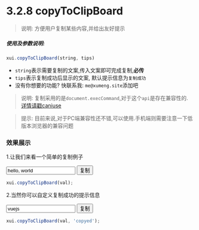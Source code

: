 <link rel="stylesheet" type="text/css" href="../assets/xui.css">
<script type="text/javascript" src="../assets/xui.js"></script>

# 3.2.8 copyToClipBoard

>说明: 方便用户复制某些内容,并给出友好提示

##### 使用及参数说明:
```js
xui.copyToClipBoard(string, tips)
```
* `string`表示需要复制的文案,传入文案即可完成复制,**必传**
* `tips`表示复制成功后显示的文案, 默认提示信息为`复制成功`
* 没有你想要的功能? 快联系我: `me@xumeng.site`添加吧

>说明: 复制采用的是`document.execCommand`,对于这个`api`是存在兼容性的. [详情请戳caniuse](https://caniuse.com/#search=execCommand)

>提示: 目前来说,对于PC端兼容性还不错,可以使用.手机端则需要注意一下低版本浏览器的兼容问题

### 效果展示

1.让我们来看一个简单的复制例子
<div>
    <input type="text" class="xui_input" value="hello, world" id="copyContent1" name="">
    <button class="xui_btn xui_btn_default" id="copy1">复制</button>
</div>

<script type="text/javascript">
document.getElementById('copy1').onclick = function(){
    let val = document.getElementById('copyContent1').value;
    xui.copyToClipBoard(val);
}
</script>

```js
xui.copyToClipBoard(val);
```

2.当然你可以自定义复制成功的提示信息
<div>
    <input type="text" class="xui_input" value="vuejs" id="copyContent2" name="">
    <button class="xui_btn xui_btn_default" id="copy2">复制</button>
</div>

<script type="text/javascript">
document.getElementById('copy2').onclick = function(){
    let val = document.getElementById('copyContent2').value;
    xui.copyToClipBoard(val, 'copyed');
}
</script>

```js
xui.copyToClipBoard(val, 'copyed');
```